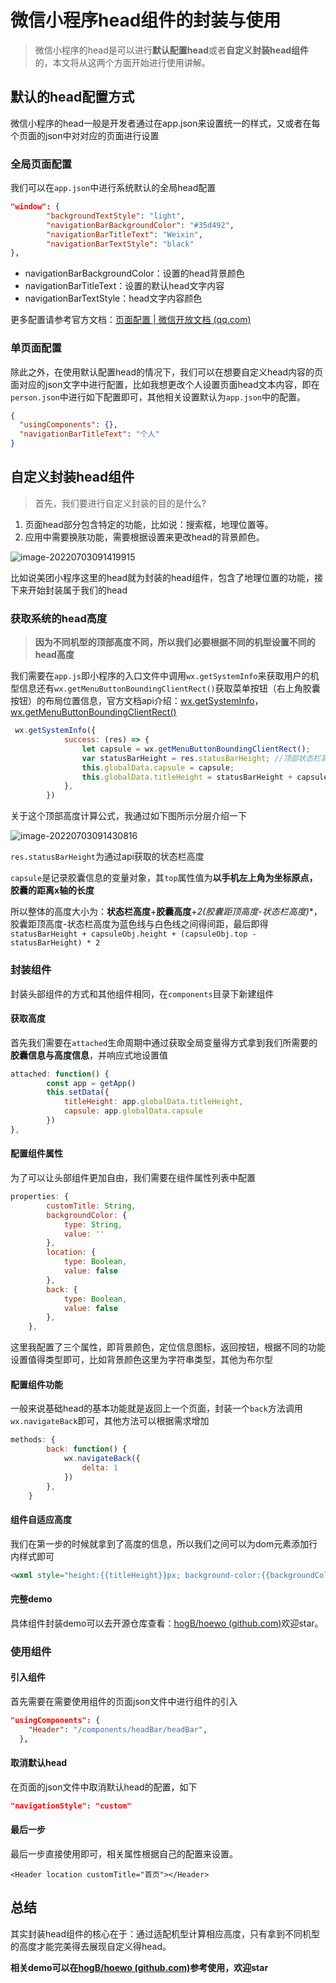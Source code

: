 # 微信小程序head组件的封装与使用

> 微信小程序的head是可以进行**默认配置head**或者**自定义封装head组件**的，本文将从这两个方面开始进行使用讲解。

## 默认的head配置方式

微信小程序的head一般是开发者通过在app.json来设置统一的样式，又或者在每个页面的json中对对应的页面进行设置

### 全局页面配置

我们可以在`app.json`中进行系统默认的全局head配置

```json
"window": {
        "backgroundTextStyle": "light",
        "navigationBarBackgroundColor": "#35d492",
        "navigationBarTitleText": "Weixin",
        "navigationBarTextStyle": "black"
},
```

- navigationBarBackgroundColor：设置的head背景颜色
- navigationBarTitleText：设置的默认head文字内容
- navigationBarTextStyle：head文字内容颜色

更多配置请参考官方文档：[页面配置 | 微信开放文档 (qq.com)](https://developers.weixin.qq.com/miniprogram/dev/reference/configuration/page.html)

### 单页面配置

除此之外，在使用默认配置head的情况下，我们可以在想要自定义head内容的页面对应的json文字中进行配置，比如我想更改个人设置页面head文本内容，即在`person.json`中进行如下配置即可，其他相关设置默认为`app.json`中的配置。

```json
{
  "usingComponents": {},
  "navigationBarTitleText": "个人"
}
```

## 自定义封装head组件

> 首先，我们要进行自定义封装的目的是什么?

1. 页面head部分包含特定的功能，比如说：搜索框，地理位置等。
2. 应用中需要换肤功能，需要根据设置来更改head的背景颜色。

![image-20220703091419915](https://raw.githubusercontent.com/hogB/Img/main/202207030914980.png)

比如说美团小程序这里的head就为封装的head组件，包含了地理位置的功能，接下来开始封装属于我们的head

### 获取系统的head高度

> **因为不同机型的顶部高度不同，所以我们必要根据不同的机型设置不同的head高度**

我们需要在`app.js`即小程序的入口文件中调用`wx.getSystemInfo`来获取用户的机型信息还有`wx.getMenuButtonBoundingClientRect()`获取菜单按钮（右上角胶囊按钮）的布局位置信息，官方文档api介绍：[wx.getSystemInfo](https://developers.weixin.qq.com/miniprogram/dev/api/base/system/wx.getSystemInfo.html)，[wx.getMenuButtonBoundingClientRect()](https://developers.weixin.qq.com/miniprogram/dev/api/ui/menu/wx.getMenuButtonBoundingClientRect.html)

```js
 wx.getSystemInfo({
            success: (res) => {
                let capsule = wx.getMenuButtonBoundingClientRect();
                var statusBarHeight = res.statusBarHeight; //顶部状态栏高度
                this.globalData.capsule = capsule;
                this.globalData.titleHeight = statusBarHeight + capsule.height + (capsule.top - statusBarHeight) * 2;
            },
        })
```

关于这个顶部高度计算公式，我通过如下图所示分层介绍一下

![image-20220703091430816](https://raw.githubusercontent.com/hogB/Img/main/202207030914876.png)

`res.statusBarHeight`为通过api获取的状态栏高度

`capsule`是记录胶囊信息的变量对象，其`top`属性值为**以手机左上角为坐标原点，胶囊的距离x轴的长度**

所以整体的高度大小为：**状态栏高度**+**胶囊高度**+**2*(胶囊距顶高度-状态栏高度)**，胶囊距顶高度-状态栏高度为蓝色线与白色线之间得间距，最后即得`statusBarHeight + capsuleObj.height + (capsuleObj.top - statusBarHeight) * 2`

### 封装组件

封装头部组件的方式和其他组件相同，在`components`目录下新建组件

#### 获取高度

首先我们需要在`attached`生命周期中通过获取全局变量得方式拿到我们所需要的**胶囊信息与高度信息**，并响应式地设置值

```js
attached: function() {
        const app = getApp() 
        this.setData({
            titleHeight: app.globalData.titleHeight,
            capsule: app.globalData.capsule
        })
},
```

#### 配置组件属性

为了可以让头部组件更加自由，我们需要在组件属性列表中配置

```js
properties: {
        customTitle: String,
        backgroundColor: {
            type: String,
            value: ''
        },
        location: {
            type: Boolean,
            value: false
        },
        back: {
            type: Boolean,
            value: false
        },
    },
```

这里我配置了三个属性，即背景颜色，定位信息图标，返回按钮，根据不同的功能设置值得类型即可，比如背景颜色这里为字符串类型，其他为布尔型

#### 配置组件功能

一般来说基础head的基本功能就是返回上一个页面，封装一个`back`方法调用` wx.navigateBack`即可，其他方法可以根据需求增加

```js
methods: {
        back: function() {
            wx.navigateBack({
                delta: 1
            })
        },
    }
```

#### 组件自适应高度

我们在第一步的时候就拿到了高度的信息，所以我们之间可以为dom元素添加行内样式即可

```html
<wxml style="height:{{titleHeight}}px; background-color:{{backgroundColor}};"></wxml>
```

#### 完整demo

具体组件封装demo可以去开源仓库查看：[hogB/hoewo (github.com)](https://github.com/hogB/hoewo)欢迎star。

### 使用组件

#### 引入组件

首先需要在需要使用组件的页面json文件中进行组件的引入

```json
"usingComponents": {
    "Header": "/components/headBar/headBar",
  },
```

#### 取消默认head

在页面的json文件中取消默认head的配置，如下

```json
"navigationStyle": "custom"
```

#### 最后一步

最后一步直接使用即可，相关属性根据自己的配置来设置。

```wxml
<Header location customTitle="首页"></Header>
```

## 总结

其实封装head组件的核心在于：通过适配机型计算相应高度，只有拿到不同机型的高度才能完美得去展现自定义得head。

**相关demo可以在[hogB/hoewo (github.com)](https://github.com/hogB/hoewo)参考使用，欢迎star**



